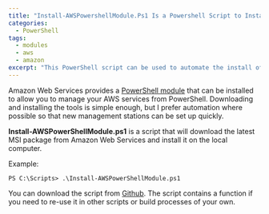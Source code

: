 ```yaml
---
title: "Install-AWSPowershellModule.Ps1 Is a Powershell Script to Install the Amazon Web Services Tools for Windows Powershell"
categories:
  - PowerShell
tags:
  - modules
  - aws
  - amazon
excerpt: "This PowerShell script can be used to automate the install of the Amazon Web Services Tools for Windows PowerShell."
---
```


Amazon Web Services provides a [PowerShell module](https://aws.amazon.com/powershell/) that can be installed to allow you to manage your AWS services from PowerShell. Downloading and installing the tools is simple enough, but I prefer automation where possible so that new management stations can be set up quickly.

**Install-AWSPowerShellModule.ps1** is a script that will download the latest MSI package from Amazon Web Services and install it on the local computer.

Example:

```
PS C:\Scripts> .\Install-AWSPowerShellModule.ps1
```

You can download the script from [Github](https://github.com/cunninghamp/InstallAWSPowerShellModule). The script contains a function if you need to re-use it in other scripts or build processes of your own.